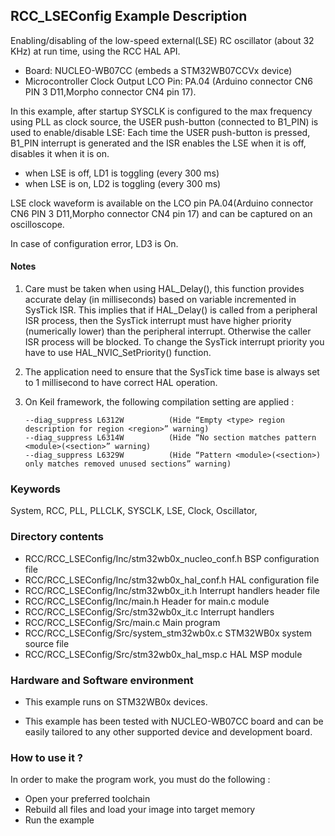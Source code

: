 ## <b>RCC_LSEConfig Example Description</b>

Enabling/disabling of the low-speed external(LSE) RC oscillator (about 32 KHz) at run time, using the RCC HAL API.

   - Board: NUCLEO-WB07CC (embeds a STM32WB07CCVx device)
   - Microcontroller Clock Output LCO Pin: PA.04 (Arduino connector CN6 PIN 3 D11,Morpho connector CN4 pin 17).

In this example, after startup SYSCLK is configured to the max frequency using
PLL as clock source, the USER push-button (connected to B1_PIN)
is used to enable/disable LSE:
Each time the USER push-button is pressed, B1_PIN interrupt is generated and the ISR
enables the LSE when it is off, disables it when it is on.

- when LSE is off, LD1 is toggling (every 300 ms)
- when LSE is on, LD2 is toggling (every 300 ms)

LSE clock waveform is available on the LCO pin PA.04(Arduino connector CN6 PIN 3 D11,Morpho connector CN4 pin 17) and can be captured
on an oscilloscope.


In case of configuration error, LD3 is On.

#### <b>Notes</b>

 1. Care must be taken when using HAL_Delay(), this function provides accurate delay (in milliseconds)
    based on variable incremented in SysTick ISR. This implies that if HAL_Delay() is called from
    a peripheral ISR process, then the SysTick interrupt must have higher priority (numerically lower)
    than the peripheral interrupt. Otherwise the caller ISR process will be blocked.
    To change the SysTick interrupt priority you have to use HAL_NVIC_SetPriority() function.

 2. The application need to ensure that the SysTick time base is always set to 1 millisecond
    to have correct HAL operation.

 3. On Keil framework, the following compilation setting are applied :
    
        --diag_suppress L6312W          (Hide “Empty <type> region description for region <region>” warning)
        --diag_suppress L6314W          (Hide “No section matches pattern <module>(<section>” warning)
        --diag_suppress L6329W          (Hide “Pattern <module>(<section>) only matches removed unused sections” warning)
    
### <b>Keywords</b>

System, RCC, PLL, PLLCLK, SYSCLK, LSE, Clock, Oscillator,

### <b>Directory contents</b>

  - RCC/RCC_LSEConfig/Inc/stm32wb0x_nucleo_conf.h     BSP configuration file
  - RCC/RCC_LSEConfig/Inc/stm32wb0x_hal_conf.h    HAL configuration file
  - RCC/RCC_LSEConfig/Inc/stm32wb0x_it.h          Interrupt handlers header file
  - RCC/RCC_LSEConfig/Inc/main.h                        Header for main.c module
  - RCC/RCC_LSEConfig/Src/stm32wb0x_it.c          Interrupt handlers
  - RCC/RCC_LSEConfig/Src/main.c                        Main program
  - RCC/RCC_LSEConfig/Src/system_stm32wb0x.c      STM32WB0x system source file
  - RCC/RCC_LSEConfig/Src/stm32wb0x_hal_msp.c     HAL MSP module

### <b>Hardware and Software environment</b>

  - This example runs on STM32WB0x devices.

  - This example has been tested with NUCLEO-WB07CC
    board and can be easily tailored to any other supported device
    and development board.

### <b>How to use it ?</b>

In order to make the program work, you must do the following :

 - Open your preferred toolchain
 - Rebuild all files and load your image into target memory
 - Run the example

